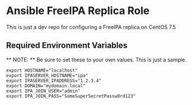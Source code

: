 # Ansible FreeIPA Replica Role

This is just a dev repo for configuring a FreeIPA replica on CentOS 7.5


## Required Environment Variables

** NOTE: ** Be sure to set these to your own values. This is just a sample.

```
export HOSTNAME="localhost"
export IPASERVER_HOSTNAME="ipa"
export IPASERVER_IPADDRESS="1.2.3.4"
export DOMAIN="mydomain.local"
export IPA_JOIN_USER="admin"
export IPA_JOIN_PASS="SomeSuperSecretPassw0rd123"
```